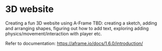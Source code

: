# 3D website
Creating a fun 3D website using A-Frame
TBD: creating a sketch, adding and arranging shapes, figuring out how to add text, exploring adding physics/movement/interaction with player etc. 

Refer to documentation: https://aframe.io/docs/1.6.0/introduction/
